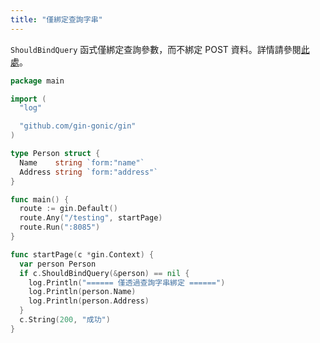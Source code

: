 ```yaml
---
title: "僅綁定查詢字串"
---
```


`ShouldBindQuery` 函式僅綁定查詢參數，而不綁定 POST 資料。詳情請參閱[此處](https://github.com/gin-gonic/gin/issues/742#issuecomment-315953017)。

```go
package main

import (
  "log"

  "github.com/gin-gonic/gin"
)

type Person struct {
  Name    string `form:"name"`
  Address string `form:"address"`
}

func main() {
  route := gin.Default()
  route.Any("/testing", startPage)
  route.Run(":8085")
}

func startPage(c *gin.Context) {
  var person Person
  if c.ShouldBindQuery(&person) == nil {
    log.Println("====== 僅透過查詢字串綁定 ======")
    log.Println(person.Name)
    log.Println(person.Address)
  }
  c.String(200, "成功")
}
```
